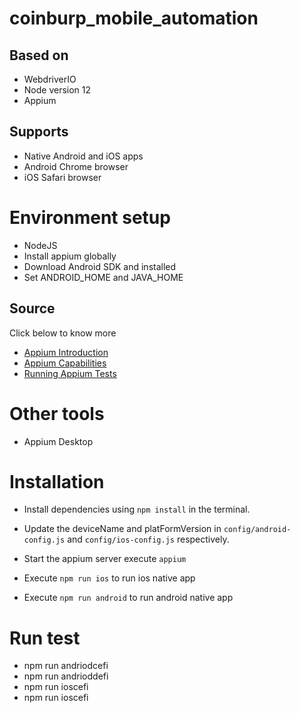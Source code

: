 # coinburp_mobile_automation


## Based on

- WebdriverIO 
- Node version 12
- Appium

## Supports
- Native Android and iOS apps
- Android Chrome browser 
- iOS Safari browser 

# Environment setup
* NodeJS
* Install appium globally
* Download Android SDK and installed
* Set ANDROID_HOME and JAVA_HOME

## Source
Click below to know more 
- [Appium Introduction](http://appium.io/docs/en/about-appium/intro/)
- [Appium Capabilities](http://appium.io/docs/en/writing-running-appium/caps/)
- [Running Appium Tests](http://appium.io/docs/en/writing-running-appium/running-tests/)


# Other tools
* Appium Desktop

# Installation

- Install dependencies using `npm install` in the terminal.

- Update the deviceName and platFormVersion in `config/android-config.js` and `config/ios-config.js` respectively.

- Start the appium server execute `appium`

- Execute `npm run ios` to run ios native app

- Execute `npm run android` to run android native app



# Run test
* npm run andriodcefi
* npm run andrioddefi
* npm run ioscefi
* npm run ioscefi

